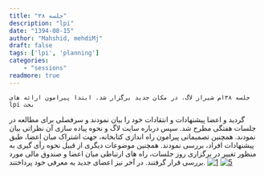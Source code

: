 ```yaml
---
title: "جلسه ۳۸"
description: "lpi"
date: "1394-08-15"
author: "Mahshid, mehdiMj"
draft: false
tags: ['lpi', 'planning']
categories:
    - "sessions"
readmore: true
---
```

    جلسه ۳۸ام شیراز لاگ، در مکان جدید برگزار شد. ابتدا پیرامون ارائه های lpi بحث
گردید و اعضا پیشنهادات و انتقادات خود را بیان نمودند و سرفصلی برای مطالعه در
جلسات هفتگی مطرح شد. سپس درباره سایت لاگ و نحوه پیاده سازی آن نظراتی بیان
نمودند. همچنین تصمیماتی پیرامون راه اندازی کتابخانه، جهت اشتراک میان اعضا، طبق
پیشنهادات افراد، بررسی نمودند. همچنین موضوعات دیگری از قبیل نحوه رأی گیری به
منظور تغییر در برگزاری روز جلسات، راه های ارتباطی میان اعضا و صندوق مالی مورد
بررسی قرار گرفتند. در آخر نیز اعضای جدید به معرفی خود پرداختند.
[![1](../../img/95b7a94e-fdbb-11e6-86dd-a088b4d860141488289279.39326.jpeg)](img/95b7a94e-fdbb-11e6-86dd-a088b4d860141488289279.39326.jpeg)
[![5](../../img/95b7acd2-fdbb-11e6-86dd-a088b4d860141488289279.3933284.jpeg)](img/95b7acd2-fdbb-11e6-86dd-a088b4d860141488289279.3933284.jpeg)
